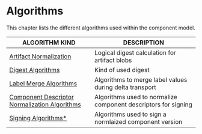 # Algorithms

This chapter lists the different algorithms used within the component model.

| ALGORITHM KIND | DESCRIPTION |
|----------------|-------------|
| [Artifact Normalization](artifact-normalization-types.md) | Logical digest calculation for artifact blobs |
| [Digest Algorithms](digest-algorithms.md) | Kind of used digest |
| [Label Merge Algorithms](label-merge-algorithms.md) | Algorithms to merge label values during delta transport |
| [Component Descriptor Normalization Algorithms](component-descriptor-normalization-algorithms.md) | Algorithms used to normalize component descriptors for signing |
| [Signing Algorithms*](signing-algorithms.md) | Algorithms used to sign a normlaized component version |